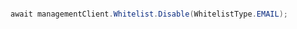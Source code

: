 ```python

```

```csharp
await managementClient.Whitelist.Disable(WhitelistType.EMAIL);
```

```java

```

```php

```
